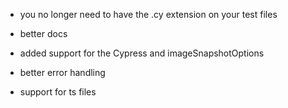 - you no longer need to have the .cy extension on your test files
- better docs

- added support for the Cypress and imageSnapshotOptions
- better error handling
- support for ts files